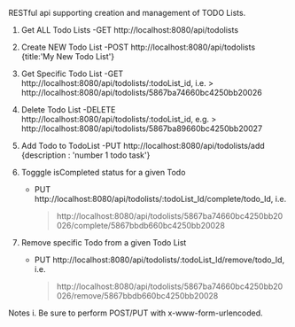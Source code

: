 RESTful api supporting creation and management of TODO Lists.


1. Get ALL Todo Lists
    -GET http://localhost:8080/api/todolists

2. Create NEW Todo List
    -POST http://localhost:8080/api/todolists
        {title:'My New Todo List'}

3. Get Specific Todo List
    -GET http://localhost:8080/api/todolists/:todoList_id, i.e.
        > http://localhost:8080/api/todolists/5867ba74660bc4250bb20026

4. Delete Todo List
    -DELETE http://localhost:8080/api/todolists/:todoList_id, e.g.
        > http://localhost:8080/api/todolists/5867ba89660bc4250bb20027

5. Add Todo to TodoList
    -PUT http://localhost:8080/api/todolists/add
        {description : 'number 1 todo task'}

6. Togggle isCompleted status for a given Todo
    - PUT http://localhost:8080/api/todolists/:todoList_Id/complete/todo_Id, i.e.
        > http://localhost:8080/api/todolists/5867ba74660bc4250bb20026/complete/5867bbdb660bc4250bb20028
7. Remove specific Todo from a given Todo List
    - PUT http://localhost:8080/api/todolists/:todoList_Id/remove/todo_Id, i.e.
        > http://localhost:8080/api/todolists/5867ba74660bc4250bb20026/remove/5867bbdb660bc4250bb20028

Notes
i. Be sure to perform POST/PUT with x-www-form-urlencoded.
